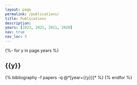 ```yaml
---
layout: page
permalink: /publications/
title: Publications
description:
years: [2023, 2022, 2021, 2020]
nav: true
nav_loc: 5
---
```

<div class="publications">

<!-- all pubs sorted by year -->
{%- for y in page.years %}
  <h2 class="year">{{y}}</h2>
  {% bibliography -f papers -q @*[year={{y}}]* %}
{% endfor %}

</div>